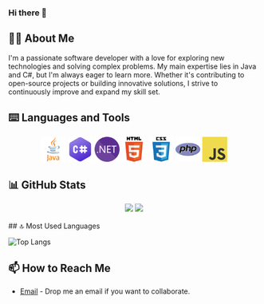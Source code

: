 ### Hi there 👋

## 👨‍💻 About Me
I'm a passionate software developer with a love for exploring new technologies and solving complex problems. My main expertise lies in Java and C#, but I'm always eager to learn more. Whether it's contributing to open-source projects or building innovative solutions, I strive to continuously improve and expand my skill set.

## ⌨️ Languages and Tools
<div align="center">
  <img alt="Java" width="50px" src="https://raw.githubusercontent.com/github/explore/80688e429a7d4ef2fca1e82350fe8e3517d3494d/topics/java/java.png" />
  <img alt="C#" width="50px" src="https://raw.githubusercontent.com/github/explore/80688e429a7d4ef2fca1e82350fe8e3517d3494d/topics/csharp/csharp.png" />
  <img alt=".Net" width="50px" src="https://raw.githubusercontent.com/github/explore/80688e429a7d4ef2fca1e82350fe8e3517d3494d/topics/dotnet/dotnet.png"/>
  <img alt="HTML5" width="50px" src="https://raw.githubusercontent.com/github/explore/80688e429a7d4ef2fca1e82350fe8e3517d3494d/topics/html/html.png" />
  <img alt="CSS3" width="50px" src="https://raw.githubusercontent.com/github/explore/80688e429a7d4ef2fca1e82350fe8e3517d3494d/topics/css/css.png" />
  <img alt="PHP" width="50px" src="https://raw.githubusercontent.com/github/explore/80688e429a7d4ef2fca1e82350fe8e3517d3494d/topics/php/php.png" />
  <img alt="JavaScript" width="50px" src="https://raw.githubusercontent.com/github/explore/80688e429a7d4ef2fca1e82350fe8e3517d3494d/topics/javascript/javascript.png" />
</div>

## 📊 GitHub Stats
<div align="center">
  <img src="https://github-readme-stats-zeta-wine.vercel.app/api?username=Z4SLiDeR&show_icons=true&theme=tokyonight&hide_title=false&include_all_commits=true" width="49%" />
  <img src="https://github-readme-streak-stats.herokuapp.com/?user=Z4SLiDeR&theme=nightowl&hide_border=true" width="50%" />
</div>
<br>
<div align="start">
## 🔝 Most Used Languages

![Top Langs](https://github-readme-stats.vercel.app/api/top-langs/?username=Z4SLiDeR&theme=tokyonight&layout=compact)

## 📫 How to Reach Me
- [Email](mailto:contact@jldigital.be) - Drop me an email if you want to collaborate.

